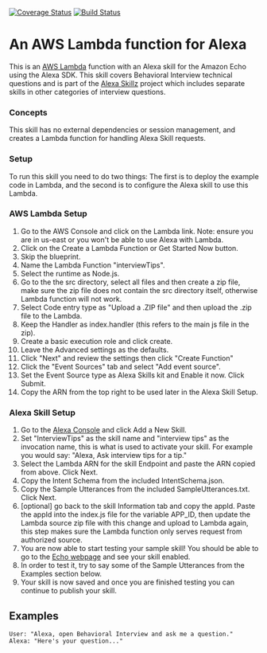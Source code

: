 [![Coverage Status](https://coveralls.io/repos/github/alexa-skillz/behavioral-interview/badge.svg?branch=staging)](https://coveralls.io/github/alexa-skillz/behavioral-interview?branch=staging) [![Build Status](https://travis-ci.org/alexa-skillz/behavioral-interview.svg?branch=staging)](https://travis-ci.org/alexa-skillz/behavioral-interview)

# An AWS Lambda function for Alexa

This is an <a href="http://aws.amazon.com/lambda">AWS Lambda</a> function with an Alexa skill for the Amazon Echo using the Alexa SDK. This skill covers Behavioral Interview technical questions and is part of the <a href="https://github.com/alexa-skillz">Alexa Skillz</a> project which includes separate skills in other categories of interview questions.

### Concepts

This skill has no external dependencies or session management, and creates a Lambda function for handling Alexa Skill requests.

### Setup

To run this skill you need to do two things: The first is to deploy the example code in Lambda, and the second is to configure the Alexa skill to use this Lambda.

### AWS Lambda Setup
1. Go to the AWS Console and click on the Lambda link. Note: ensure you are in us-east or you won't be able to use Alexa with Lambda.
2. Click on the Create a Lambda Function or Get Started Now button.
3. Skip the blueprint.
4. Name the Lambda Function "interviewTips".
5. Select the runtime as Node.js.
6. Go to the the src directory, select all files and then create a zip file, make sure the zip file does not contain the src directory itself, otherwise Lambda function will not work.
7. Select Code entry type as "Upload a .ZIP file" and then upload the .zip file to the Lambda.
8. Keep the Handler as index.handler (this refers to the main js file in the zip).
9. Create a basic execution role and click create.
10. Leave the Advanced settings as the defaults.
11. Click "Next" and review the settings then click "Create Function"
12. Click the "Event Sources" tab and select "Add event source".
13. Set the Event Source type as Alexa Skills kit and Enable it now. Click Submit.
14. Copy the ARN from the top right to be used later in the Alexa Skill Setup.

### Alexa Skill Setup
1. Go to the [Alexa Console](https://developer.amazon.com/edw/home.html) and click Add a New Skill.
2. Set "InterviewTips" as the skill name and "interview tips" as the invocation name, this is what is used to activate your skill. For example you would say: "Alexa, Ask interview tips for a tip."
3. Select the Lambda ARN for the skill Endpoint and paste the ARN copied from above. Click Next.
4. Copy the Intent Schema from the included IntentSchema.json.
5. Copy the Sample Utterances from the included SampleUtterances.txt. Click Next.
6. [optional] go back to the skill Information tab and copy the appId. Paste the appId into the index.js file for the variable APP_ID,
   then update the Lambda source zip file with this change and upload to Lambda again, this step makes sure the Lambda function only serves request from authorized source.
7. You are now able to start testing your sample skill! You should be able to go to the [Echo webpage](http://echo.amazon.com/#skills) and see your skill enabled.
8. In order to test it, try to say some of the Sample Utterances from the Examples section below.
9. Your skill is now saved and once you are finished testing you can continue to publish your skill.

## Examples
    User: "Alexa, open Behavioral Interview and ask me a question."
    Alexa: "Here's your question..."
